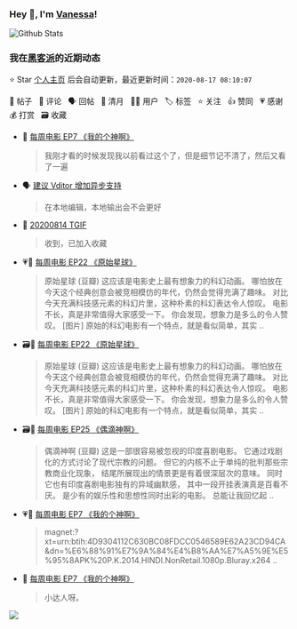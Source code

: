 ### Hey 👋, I'm [Vanessa](http://vanessa.b3log.org/)!

![Github Stats](https://github-readme-stats.vercel.app/api?username=Vanessa219&show_icons=true)

<!--events start -->

### 我在[黑客派](https://hacpai.com)的近期动态

⭐️ Star [个人主页](https://github.com/Vanessa219/Vanessa219) 后会自动更新，最近更新时间：`2020-08-17 08:10:07`

📝 帖子 &nbsp; 💬 评论 &nbsp; 🗣 回帖 &nbsp; 🌙 清月 &nbsp; 👨‍💻 用户 &nbsp; 🏷️ 标签 &nbsp; ⭐️ 关注 &nbsp; 👍 赞同 &nbsp; 💗 感谢 &nbsp; 💰 打赏 &nbsp; 🗃 收藏

* 💬 [每周电影 EP7 《我的个神啊》](https://hacpai.com/article/1580281892102/comment/1597498097504#comments)

  > 我刚才看的时候发现我以前看过这个了，但是细节记不清了，然后又看了一遍
* 🗣 [建议 Vditor 增加异步支持](https://hacpai.com/article/1597299366927/comment/1597483537382#comments)

  > 在本地编辑，本地输出会不会更好
* 💬 [20200814 TGIF](https://hacpai.com/article/1597384522400/comment/1597459140055#comments)

  > 收到，已加入收藏
* 💗📝 [每周电影 EP22 《原始星球》](https://hacpai.com/article/1594518889204)

  > 原始星球 (豆瓣) 这应该是电影史上最有想象力的科幻动画。 哪怕放在今天这个经典创意会被竞相模仿的年代，仍然会觉得充满了趣味。 对比今天充满科技感元素的科幻片里，这种朴素的科幻表达令人惊叹。 电影不长，真是非常值得大家感受一下。 你会发现，想象力是多么的令人赞叹。 [图片] 原始的科幻电影有一个特点，就是看似简单，其实 ..
* 🗃📝 [每周电影 EP22 《原始星球》](https://hacpai.com/article/1594518889204)

  > 原始星球 (豆瓣) 这应该是电影史上最有想象力的科幻动画。 哪怕放在今天这个经典创意会被竞相模仿的年代，仍然会觉得充满了趣味。 对比今天充满科技感元素的科幻片里，这种朴素的科幻表达令人惊叹。 电影不长，真是非常值得大家感受一下。 你会发现，想象力是多么的令人赞叹。 [图片] 原始的科幻电影有一个特点，就是看似简单，其实 ..
* 🗃📝 [每周电影 EP25 《偶滴神啊》](https://hacpai.com/article/1596363447187)

  > 偶滴神啊 (豆瓣) 这是一部很容易被忽视的印度喜剧电影。 它通过戏剧化的方式讨论了现代宗教的问题。 但它的内核不止于单纯的批判那些宗教商业化现象， 结尾所展现出的情景更是有着很深层次的意味。 同时它也有印度喜剧电影独有的异域幽默感， 其中一段开挂表演真是百看不厌。 是少有的娱乐性和思想性同时出彩的电影。 总能让我回忆起 ..
* 💗💬 [每周电影 EP7 《我的个神啊》](https://hacpai.com/article/1580281892102/comment/1597458412872#comments)

  > magnet:?xt=urn:btih:4D9304112C630BC08FDCC0546589E62A23CD94CA&amp;dn=%E6%88%91%E7%9A%84%E4%B8%AA%E7%A5%9E%E5%95%8APK%20P.K.2014.HINDI.NonRetail.1080p.Bluray.x264 ..
* 💬 [每周电影 EP7 《我的个神啊》](https://hacpai.com/article/1580281892102/comment/1597458962917#comments)

  > 小达人呀。


<!--events end -->

<a title="Hits" target="_blank" href="https://github.com/Vanessa219/Vanessa219"><img src="https://hits.b3log.org/Vanessa219/Vanessa219.svg"></a>

